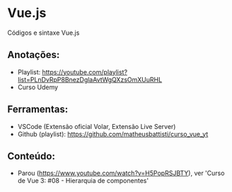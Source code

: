 # Vue.js
Códigos e sintaxe Vue.js

## Anotações:
- Playlist: https://youtube.com/playlist?list=PLnDvRpP8BnezDglaAvtWgQXzsOmXUuRHL
- Curso Udemy

## Ferramentas:
- VSCode (Extensão oficial Volar, Extensão Live Server)
- Github (playlist): https://github.com/matheusbattisti/curso_vue_yt

## Conteúdo:
- Parou (https://www.youtube.com/watch?v=H5PopRSJBTY), ver 'Curso de Vue 3: #08 - Hierarquia de componentes'